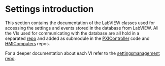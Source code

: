 # Settings introduction

This section contains the documentation of the LabVIEW classes used for accessing the settings and events stored in the
database from LabVIEW. All the VIs used for communicating with the database are all hold in a separated
[repo](https://github.com/lsst-ts/ts_tma_labview_settings-management)
and added as submodule in the [PXIController](https://github.com/lsst-ts/ts_tma_labview_pxi-controller)
code and [HMIComputers](https://github.com/lsst-ts/ts_tma_labview_hmi-computers)
repos.

For a deeper documentation about each VI refer to the [settingsmanagement repo](https://github.com/lsst-ts/ts_tma_labview_settings-management).
